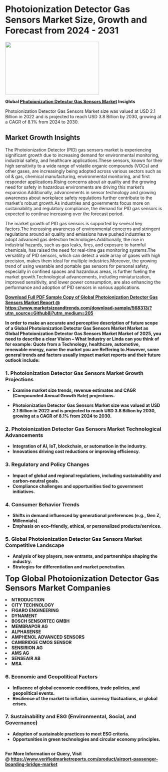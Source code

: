 <H1>Photoionization Detector Gas Sensors Market Size, Growth and Forecast from 2024 - 2031</H1><img class="aligncenter size-medium wp-image-584254" src="https://thirdeyenews.in/wp-content/uploads/2024/09/Global-Market-Research-300x168.jpeg" alt="" width="300" height="168" /><p><strong>Global&nbsp;<a href="https://www.marketsizeandtrends.com/download-sample/568313/?utm_source=Github8j?utm_medium=205">Photoionization Detector Gas Sensors Market</a> Insights</strong></p><p>Photoionization Detector Gas Sensors Market size was valued at USD 2.1 Billion in 2022 and is projected to reach USD 3.8 Billion by 2030, growing at a CAGR of 8.1% from 2024 to 2030.</p><p><h2>Market Growth Insights</h2> <p>The Photoionization Detector (PID) gas sensors market is experiencing significant growth due to increasing demand for environmental monitoring, industrial safety, and healthcare applications.These sensors, known for their high sensitivity to a wide range of volatile organic compounds (VOCs) and other gases, are increasingly being adopted across various sectors such as oil & gas, chemical manufacturing, environmental monitoring, and first responder applications.Rising concerns about air quality and the growing need for safety in hazardous environments are driving this market’s expansion.Additionally, advancements in sensor technology and growing awareness about workplace safety regulations further contribute to the market's robust growth.As industries and governments focus more on sustainability and regulatory compliance, the demand for PID gas sensors is expected to continue increasing over the forecast period.</p> <p><strong><a href="#"></a></strong></p> <p>The market growth of PID gas sensors is supported by several key factors.The increasing awareness of environmental concerns and stringent regulations around air quality and emissions have pushed industries to adopt advanced gas detection technologies.Additionally, the rise in industrial hazards, such as gas leaks, fires, and exposure to harmful chemicals, has raised the need for real-time gas monitoring systems.The versatility of PID sensors, which can detect a wide array of gases with high precision, makes them ideal for multiple industries.Moreover, the growing trend of using wearable and portable gas sensors for personal safety, especially in confined spaces and hazardous areas, is further fueling the market growth.Technological advancements, including miniaturization, improved sensitivity, and lower power consumption, are also enhancing the performance and adoption of PID sensors in various applications.</p> <p><strong><a href="#"></p><p><span class=""><strong>Download Full PDF Sample Copy of Global Photoionization Detector Gas Sensors Market Report</strong> @ <a href="https://www.marketsizeandtrends.com/download-sample/568313/?utm_source=Github8j?utm_medium=205" target="_blank">https://www.marketsizeandtrends.com/download-sample/568313/?utm_source=Github8j?utm_medium=205</a></span></p><p>In order to make an accurate and perceptive description of future scope of a Global&nbsp;Photoionization Detector Gas Sensors Market Market as Global&nbsp;Photoionization Detector Gas Sensors Market Market of 2025, you need to describe a clear Vision &ndash; What Industry or Linda can you think of for example: Quote from a Technology, healthcare, automotive, renewable energy, name the market you are Reffering to.However, some general trends and factors usually impact market reports and their future outlook include:</p><h3>1.&nbsp;<strong>Photoionization Detector Gas Sensors Market Growth Projections</strong></h3><ul><li>Examine market size trends, revenue estimates and CAGR (Compounded Annual Growth Rate) projections.</li><li><p>Photoionization Detector Gas Sensors Market size was valued at USD 2.1 Billion in 2022 and is projected to reach USD 3.8 Billion by 2030, growing at a CAGR of 8.1% from 2024 to 2030.</p></li></ul><h3>2.&nbsp;<strong>Photoionization Detector Gas Sensors Market Technological Advancements</strong></h3><ul><li>Integration of AI, IoT, blockchain, or automation in the industry.</li><li>Innovations driving cost reductions or improving efficiency.</li></ul><h3>3.&nbsp;<strong>Regulatory and Policy Changes</strong></h3><ul><li>Impact of global and regional regulations, including sustainability and carbon-neutral goals.</li><li>Compliance challenges and opportunities tied to government initiatives.</li></ul><h3>4.&nbsp;<strong>Consumer Behavior Trends</strong></h3><ul><li>Shifts in demand influenced by generational preferences (e.g., Gen Z, Millennials).</li><li>Emphasis on eco-friendly, ethical, or personalized products/services.</li></ul><h3>5.&nbsp;<strong>Global Photoionization Detector Gas Sensors Market Competitive Landscape</strong></h3><ul><li>Analysis of key players, new entrants, and partnerships shaping the industry.</li><li>Strategies for differentiation and market penetration.</li></ul><p data-pm-slice="1 1 []"><span style="color: inherit; font-family: inherit; font-size: 25px;">Top Global Photoionization Detector Gas Sensors Market Companies</span></p><div class="" data-test-id=""><p><li>NTRODUCTION</li><li> CITY TECHNOLOGY</li><li> FIGARO ENGINEERING</li><li> DYNAMENT</li><li> BOSCH SENSORTEC GMBH</li><li> MEMBRAPOR AG</li><li> ALPHASENSE</li><li> AMPHENOL ADVANCED SENSORS</li><li> CAMBRIDGE CMOS SENSOR</li><li> SENSIRION AG</li><li> AMS AG</li><li> SENSEAIR AB</li><li> MSA</li></p></div><h3>6.&nbsp;<strong>Economic and Geopolitical Factors</strong></h3><ul><li>Influence of global economic conditions, trade policies, and geopolitical events.</li><li>Resilience of the market to inflation, currency fluctuations, or global crises.</li></ul><h3>7.&nbsp;<strong>Sustainability and ESG (Environmental, Social, and Governance)</strong></h3><ul><li>Adoption of sustainable practices to meet ESG criteria.</li><li>Opportunities in green technologies and circular economy principles.</li></ul><h2><strong style="font-size: 14px;">For More Information or Query, Visit @&nbsp;</strong><a style="background-color: #ffffff; font-size: 14px;" href="https://www.marketsizeandtrends.com/report/photoionization-detector-gas-sensors-market/" target="_blank">https://www.verifiedmarketreports.com/product/airport-passenger-boarding-bridge-market</a></h2>